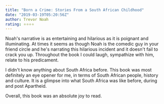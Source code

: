 ```yaml
---
title: "Born a Crime: Stories From a South African Childhood"
date: "2019-03-19T05:20:56Z"
author: Trevor Noah
rating: ⭐⭐⭐⭐
---
```


<style>

</style>

Noah's narrative is as entertaining and hilarious as it is poignant and illuminating. At times it seems as though Noah is the comedic guy in your friend circle and he's narrating this hilarious incident and it doesn't fail to crack you up. Throughout the book I could laugh, sympathize with him, relate to his predicament.

I didn't know anything about South Africa before. This book was most definitely an eye opener for me, in terms of South African people, history and culture. It is a glimpse into what South Africa was like before, during and post Apartheid.

Overall, this book was an absolute joy to read.